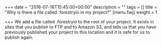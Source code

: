 +++
date = "2016-07-18T15:45:00+00:00"
description = ""
tags = []
title = "Why is there a file called .forestryio in my project?"
[menu.faq]
weight = 1

+++
We add a file called .forestryio to the root of your project. It exists in sites that you publish to FTP and to Amazon S3, and tells us that you have previously published your project to this location and it is safe for us to publish again.

